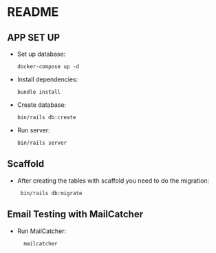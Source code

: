 # README

## APP SET UP

* Set up database:
    ```
    docker-compose up -d
    ```
* Install dependencies:
    ```
    bundle install
    ```
* Create database:
    ```
    bin/rails db:create
    ```
* Run server:
    ```
    bin/rails server
    ```

## Scaffold

* After creating the tables with scaffold you need to do the migration:
   ```
    bin/rails db:migrate
    ``` 

## Email Testing with MailCatcher

* Run MailCatcher:
  ```
    mailcatcher
  ```